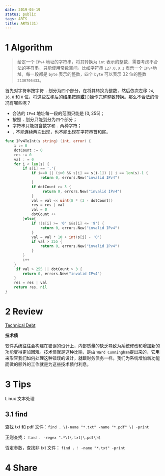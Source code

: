 ```yaml
---
date: 2019-05-19
status: public
tags: ARTS
title: ARTS(31)
---
```


# 1 Algorithm

> 给定一个 `IPv4` 地址的字符串，将其转换为 `int` 表示的整数，需要考虑不合法的字符串，只能使用常数空间。比如字符串 `127.0.0.1` 表示一个 `IPv4`地址，每一段都是 `byte` 表示的整数，四个 `byte` 可以表示 32 位的整数 `2130706433`。

首先对字符串按字符 `.` 划分为四个部分，在将其转换为整数，然后依次左移 `24`, `16`, `8` 和 `0` 位，将这些左移后的结果按照**或**(`|`)操作完整整数转换。那么不合法的情况有哪些呢？

- 合法的 `IPv4` 地址每一段的范围只能是 $[0, 255]$；
- 按照 `.` 划分只能划分为四个部分；
- 字符串只能包含数字和 `.` 两种字符；
- `.` 不能连续两次出现，也不能出现在字符串首和尾。

```go
func IPv4ToInt(s string) (int, error) {
    i := 0
    dotCount := 0
    res := 0
    val : = 0
    for i < len(s) {
        if s[i] == '.'{
            if i==0 || (i>0 && s[i] == s[i-1]) || i == len(s)-1 {
                return 0, errors.New("invalid IPv4")
            }
            if dotCount >= 3 {
                 return 0, errors.New("invalid IPv4")
            }
            val = val << uint(8 * (3 - dotCount))
            res = res | val
            val = 0
            dotCount ++ 
        }else{
            if !(s[i] >= '0' &&s[i] <= '9') {
                return 0, errors.New("invalid IPv4")
            }
            val = val * 10 + int(s[i] - '0')
            if val > 255 {
                return 0, errors.New("invalid IPv4")
            }
        }
        i++
    }
     if val > 255 || dotCount > 3 {
        return 0, errors.New("invalid IPv4")
    }
    res = res | val
    return res, nil
}
```

# 2 Review

[Technical Debt](https://martinfowler.com/bliki/TechnicalDebt.html)

**技术债**

软件系统往往会构建在错误的设计上，内部质量的缺乏导致为系统修改和增加新的功能变得更加困难。技术债就是这种比喻，是由 `Ward Cunningham`提出来的，它用来形容我们如何处理这种错误的设计，就跟财务债务一样。我们为系统增加新功能而做的额外的工作就是为这些技术债付利息。



# 3 Tips

Linux 文本处理

## 3.1 find 

查找 txt 和 pdf 文件：`find . \(-name "*.txt" -name "*.pdf" \) -print`

正则查找： `find . -regex ".*\(\.txt|\.pdf\)$`

否定参数，查找非 txt 文件： `find . ! -name "*.txt" -print`


# 4 Share